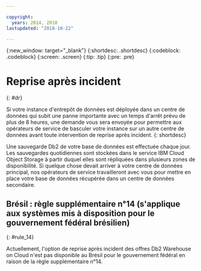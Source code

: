 ```yaml
---

copyright:
  years: 2014, 2018
lastupdated: "2018-10-22"

---
```


<!-- Attribute definitions --> 
{:new_window: target="_blank"}
{:shortdesc: .shortdesc}
{:codeblock: .codeblock}
{:screen: .screen}
{:tip: .tip}
{:pre: .pre}

# Reprise après incident
{: #dr}

Si votre instance d'entrepôt de données est déployée dans un centre de données qui subit une panne importante avec un temps d'arrêt prévu de plus de 8 heures, une demande vous sera envoyée pour permettre aux opérateurs de service de basculer votre instance sur un autre centre de données avant toute intervention de reprise après incident.
{: shortdesc}

Une sauvegarde Db2 de votre base de données est effectuée chaque jour. Les sauvegardes quotidiennes sont stockées dans le service IBM Cloud Object Storage à partir duquel elles sont répliquées dans plusieurs zones de disponibilité. Si quelque chose devait arriver à votre centre de données principal, nos opérateurs de service travailleront avec vous pour mettre en place votre base de données récupérée dans un centre de données secondaire.

## **Brésil : règle supplémentaire n°14** (s'applique aux systèmes mis à disposition pour le gouvernement fédéral brésilien)
{: #rule_14}

Actuellement, l'option de reprise après incident des offres Db2 Warehouse on Cloud n'est pas disponible au Brésil pour le gouvernement fédéral en raison de la règle supplémentaire n°14.

